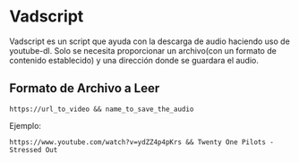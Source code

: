 # Vadscript
Vadscript es un script que ayuda con la descarga de audio haciendo uso de youtube-dl. Solo se necesita proporcionar un archivo(con un formato de contenido establecido) y una dirección donde se guardara el audio.

## Formato de Archivo a Leer

    https://url_to_video && name_to_save_the_audio

Ejemplo:

    https://www.youtube.com/watch?v=ydZZ4p4pKrs && Twenty One Pilots - Stressed Out

